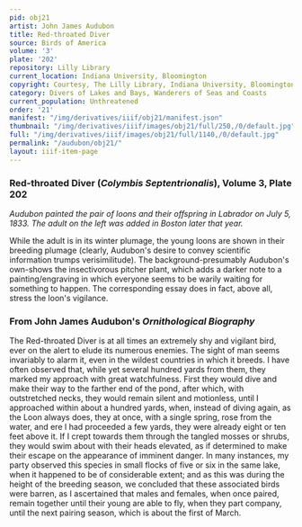 ```yaml
---
pid: obj21
artist: John James Audubon
title: Red-throated Diver
source: Birds of America
volume: '3'
plate: '202'
repository: Lilly Library
current_location: Indiana University, Bloomington
copyright: Courtesy, The Lilly Library, Indiana University, Bloomington, Indiana
category: Divers of Lakes and Bays, Wanderers of Seas and Coasts
current_population: Unthreatened
order: '21'
manifest: "/img/derivatives/iiif/obj21/manifest.json"
thumbnail: "/img/derivatives/iiif/images/obj21/full/250,/0/default.jpg"
full: "/img/derivatives/iiif/images/obj21/full/1140,/0/default.jpg"
permalink: "/audubon/obj21/"
layout: iiif-item-page
---
```

### Red-throated Diver (_Colymbis Septentrionalis_), Volume 3, Plate 202

_Audubon painted the pair of loons and their offspring in Labrador on July 5, 1833. The adult on the left was added in Boston later that year._

While the adult is in its winter plumage, the young loons are shown in their breeding plumage (clearly, Audubon's desire to convey scientific information trumps verisimilitude). The background-presumably Audubon's own-shows the insectivorous pitcher plant, which adds a darker note to a painting/engraving in which everyone seems to be warily waiting for something to happen. The corresponding essay does in fact, above all, stress the loon's vigilance.

### From John James Audubon's _Ornithological Biography_

The Red-throated Diver is at all times an extremely shy and vigilant bird, ever on the alert to elude its numerous enemies. The sight of man seems invariably to alarm it, even in the wildest countries in which it breeds. I have often observed that, while yet several hundred yards from them, they marked my approach with great watchfulness. First they would dive and make their way to the farther end of the pond, after which, with outstretched necks, they would remain silent and motionless, until I approached within about a hundred yards, when, instead of diving again, as the Loon always does, they at once, with a single spring, rose from the water, and ere I had proceeded a few yards, they were already eight or ten feet above it. If I crept towards them through the tangled mosses or shrubs, they would swim about with their heads elevated, as if determined to make their escape on the appearance of imminent danger. In many instances, my party observed this species in small flocks of five or six in the same lake, when it happened to be of considerable extent; and as this was during the height of the breeding season, we concluded that these associated birds were barren, as I ascertained that males and females, when once paired, remain together until their young are able to fly, when they part company, until the next pairing season, which is about the first of March.
